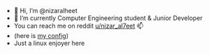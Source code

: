 - 👋 Hi, I’m @nizaralheet
- 🌱 I’m currently Computer Engineering student & Junior Developer 
-  You can reach me on reddit [u/nizar_al7eet](https://www.reddit.com/user/nizar_al7eet/) 📫
- (here is [my config](https://github.com/nizaralheet/.config))
- Just a linux enjoyer here 

